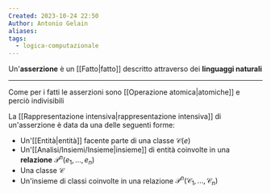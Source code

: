 ```yaml
---
Created: 2023-10-24 22:50
Author: Antonio Gelain
aliases: 
tags:
  - logica-computazionale
---
```


Un'**asserzione** è un [[Fatto|fatto]] descritto attraverso dei **linguaggi naturali**

---

Come per i fatti le asserzioni sono [[Operazione atomica|atomiche]] e perciò indivisibili

La [[Rappresentazione intensiva|rappresentazione intensiva]] di un'asserzione è data da una delle seguenti forme:
- Un'[[Entità|entità]] facente parte di una classe $\mathcal{C}(e)$
- Un'[[Analisi/Insiemi/Insieme|insieme]] di entità coinvolte in una **relazione** $\mathcal{P}^{n}(e_{1}, ..., e_{n})$
- Una classe $\mathcal{C}$
- Un'insieme di classi coinvolte in una relazione $\mathcal{P}^{n}(\mathcal{C}_{1}, ..., \mathcal{C}_{n})$